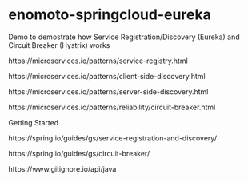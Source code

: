 # enomoto-springcloud-eureka
Demo to demostrate how Service Registration/Discovery (Eureka) and Circuit Breaker (Hystrix) works

<p>https://microservices.io/patterns/service-registry.html</p>
<p>https://microservices.io/patterns/client-side-discovery.html</p>
<p>https://microservices.io/patterns/server-side-discovery.html</p>
<p>https://microservices.io/patterns/reliability/circuit-breaker.html</p>
</p>
<p>Getting Started</p>
<p>https://spring.io/guides/gs/service-registration-and-discovery/</p>
<p>https://spring.io/guides/gs/circuit-breaker/</p>
</p>
<p>https://www.gitignore.io/api/java</p>

